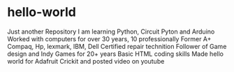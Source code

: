 # hello-world
Just another Repository
I am learning Python, Circuit Pyton and Arduino
Worked with computers for over 30 years, 10 professionally
Former A+ Compaq, Hp, lexmark, IBM, Dell Certified repair technition
Follower of Game design and Indy Games for 20+ years
Basic HTML coding skills 
Made hello world for Adafruit Crickit and posted video on youtube

